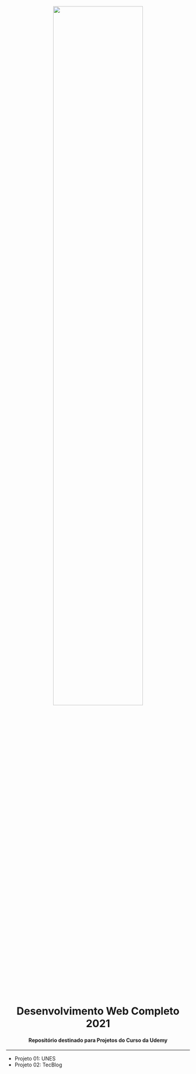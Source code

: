  <h1 align='center'>
    <img src='https://centrosoftware.com.br/wp-content/uploads/2020/10/543_378726_tech.hero_.jpg' width='70%'>
    <b>Desenvolvimento Web Completo 2021</b>
</h1>
<h4 align='center'>
    Repositório destinado para Projetos do Curso da Udemy<br>
</h4>
<hr>

<ul>
    <li>Projeto 01: UNES</li>
    <li>Projeto 02: TecBlog</li>
</ul>